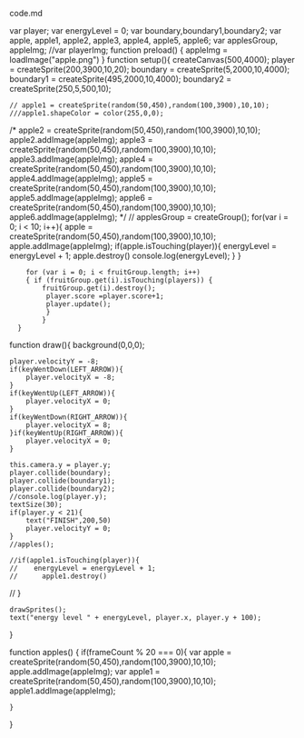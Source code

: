 code.md



var player;
var energyLevel = 0;
var boundary,boundary1,boundary2;
var apple, apple1, apple2, apple3, apple4, apple5, apple6;
var applesGroup, appleImg;
//var playerImg;
function preload() {
 appleImg = loadImage("apple.png")
}
function setup(){
    createCanvas(500,4000);
    player = createSprite(200,3900,10,20);
    boundary = createSprite(5,2000,10,4000);
    boundary1 = createSprite(495,2000,10,4000);
    boundary2 = createSprite(250,5,500,10);
    
    
    // apple1 = createSprite(random(50,450),random(100,3900),10,10);
    ///apple1.shapeColor = color(255,0,0);
   /* apple2 = createSprite(random(50,450),random(100,3900),10,10);
    apple2.addImage(appleImg);
    apple3 = createSprite(random(50,450),random(100,3900),10,10);
    apple3.addImage(appleImg);
    apple4 = createSprite(random(50,450),random(100,3900),10,10);
    apple4.addImage(appleImg);
    apple5 = createSprite(random(50,450),random(100,3900),10,10);
    apple5.addImage(appleImg);
    apple6 = createSprite(random(50,450),random(100,3900),10,10);
    apple6.addImage(appleImg); */
  //  applesGroup = createGroup();
      for(var i = 0; i < 10; i++){
        apple = createSprite(random(50,450),random(100,3900),10,10);
        apple.addImage(appleImg);
        if(apple.isTouching(player)){
            energyLevel = energyLevel + 1;
              apple.destroy()
              console.log(energyLevel);
        }
    }

        for (var i = 0; i < fruitGroup.length; i++) 
        { if (fruitGroup.get(i).isTouching(players)) { 
            fruitGroup.get(i).destroy();
             player.score =player.score+1; 
             player.update();
             } 
            }
      }
  

function draw(){
    background(0,0,0);

    player.velocityY = -8;
    if(keyWentDown(LEFT_ARROW)){
        player.velocityX = -8;
    }
    if(keyWentUp(LEFT_ARROW)){
        player.velocityX = 0;
    }
    if(keyWentDown(RIGHT_ARROW)){
        player.velocityX = 8;
    }if(keyWentUp(RIGHT_ARROW)){
        player.velocityX = 0;
    }
    
    this.camera.y = player.y;
    player.collide(boundary);
    player.collide(boundary1);
    player.collide(boundary2);
    //console.log(player.y);
    textSize(30);
    if(player.y < 21){
        text("FINISH",200,50)
        player.velocityY = 0;
    }
    //apples();
    
    //if(apple1.isTouching(player)){
    //    energyLevel = energyLevel + 1;
    //      apple1.destroy()
   // }
    
    drawSprites();
    text("energy level " + energyLevel, player.x, player.y + 100);
}

function apples() {
    if(frameCount  % 20 === 0){
    var apple = createSprite(random(50,450),random(100,3900),10,10);
    apple.addImage(appleImg);
    var apple1 = createSprite(random(50,450),random(100,3900),10,10);
    apple1.addImage(appleImg);
  

    }
}